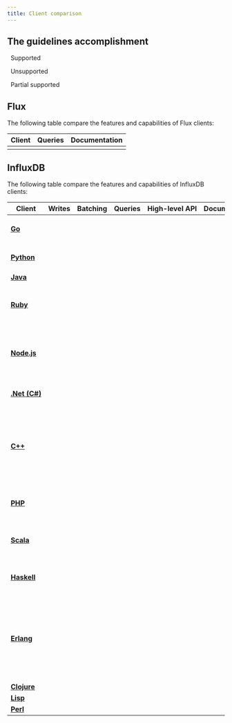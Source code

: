 ```yaml
---
title: Client comparison
--- 
```


## The guidelines accomplishment

<span class="icon checkmark" style="color:#32B08C;"></span> &nbsp; Supported

<span class="icon cross" style="color:#BF3D5E;"></span> &nbsp; Unsupported 

<span class="icon warning" style="color:#C9D0FF;"></span> &nbsp; Partial supported 


## Flux

The following table compare the features and capabilities of Flux clients:

| Client                                                                | Queries   | Documentation     |
|-----------------------------------------------------------------------|-----------|-------------------|
|                                                                       |           |                   |


## InfluxDB

The following table compare the features and capabilities of InfluxDB clients:


<table>
    <thead>
        <tr>
            <th>Client</th>
            <th>Writes</th>
            <th>Batching</th>
            <th>Queries</th>
            <th style="white-space: nowrap;">High-level API</th>
            <th>Documentation</th>
            <th>Notes</th>
        </tr>
    </thead>
    <tbody>
        <tr>
            <td><strong><a href="https://github.com/influxdata/influxdb/tree/master/client" target="_blank">Go</a></strong></td>
            <td><span class="icon checkmark" style="color:#32B08C;"></span></td>
            <td><span class="icon cross" style="color:#BF3D5E;"></span></td>
            <td><span class="icon checkmark" style="color:#32B08C;"></span></td>
            <td><span class="icon cross" style="color:#BF3D5E;"></span></td>
            <td><span class="icon checkmark" style="color:#32B08C;"></span></td>
            <td>Missing: Asynchronous batching.</td>
        </tr>
        <tr>
            <td><strong><a href="https://github.com/influxdb/influxdb-python" target="_blank">Python</a></strong></td>
            <td><span class="icon checkmark" style="color:#32B08C;"></span></td>
            <td><span class="icon cross" style="color:#BF3D5E;"></span></td>
            <td><span class="icon checkmark" style="color:#32B08C;"></span></td>
            <td><span class="icon checkmark" style="color:#32B08C;"></span></td>
            <td><span class="icon checkmark" style="color:#32B08C;"></span></td>
            <td>Missing: Asynchronous batching.</td>
        </tr>
        <tr>
            <td><strong><a href="https://github.com/influxdata/influxdb-java" target="_blank">Java</a></strong></td>
            <td><span class="icon checkmark" style="color:#32B08C;"></span></td>
            <td><span class="icon checkmark" style="color:#32B08C;"></span></td>
            <td><span class="icon checkmark" style="color:#32B08C;"></span></td>
            <td><span class="icon checkmark" style="color:#32B08C;"></span></td>
            <td><span class="icon checkmark" style="color:#32B08C;"></span></td>
            <td></td>
        </tr>
        <tr>
            <td><strong><a href="https://github.com/influxdata/influxdb-ruby" target="_blank">Ruby</a></strong></td>
            <td><span class="icon checkmark" style="color:#32B08C;"></span></td>
            <td><span class="icon warning" style="color:#C9D0FF;"></span></td>
            <td><span class="icon checkmark" style="color:#32B08C;"></span></td>
            <td><span class="icon checkmark" style="color:#32B08C;"></span></td>
            <td><span class="icon checkmark" style="color:#32B08C;"></span></td>
            <td>Missing: <code>Jitter Interval</code> and <code>Retry Interval</code> options for batching.</td>
        </tr>
        <tr>
            <td><strong><a href="https://github.com/node-influx/node-influx" target="_blank">Node.js</a></strong></td>
            <td><span class="icon warning" style="color:#C9D0FF;"></span></td>
            <td><span class="icon cross" style="color:#BF3D5E;"></span></td>
            <td><span class="icon checkmark" style="color:#32B08C;"></span></td>
            <td><span class="icon checkmark" style="color:#32B08C;"></span></td>
            <td><span class="icon checkmark" style="color:#32B08C;"></span></td>
            <td>Missing: Asynchronous batching, <code>consistency</code> option for writting.</td>
        </tr>
        <tr>
            <td><strong><a href="https://github.com/MikaelGRA/InfluxDB.Client" target="_blank">.Net&nbsp;(C#)</a></strong></td>
            <td><span class="icon checkmark" style="color:#32B08C;"></span></td>
            <td><span class="icon cross" style="color:#BF3D5E;"></span></td>
            <td><span class="icon checkmark" style="color:#32B08C;"></span></td>
            <td><span class="icon checkmark" style="color:#32B08C;"></span></td>
            <td><span class="icon checkmark" style="color:#32B08C;"></span></td>
            <td>Missing: Asynchronous batching.</td>
        </tr>
        <tr>
            <td><strong><a href="https://github.com/d-led/influxdb-cpp-rest" target="_blank">C++</a></strong></td>
            <td><span class="icon warning" style="color:#C9D0FF;"></span></td>
            <td><span class="icon cross" style="color:#BF3D5E;"></span></td>
            <td><span class="icon warning" style="color:#C9D0FF;"></span></td>
            <td><span class="icon cross" style="color:#BF3D5E;"></span></td>
            <td><span class="icon checkmark" style="color:#32B08C;"></span></td>
            <td>Missing: <code>consistency, precision, rp</code> options for writting, asynchronous batching, chunked query, High-level API.</td>
        </tr>
        <tr>
            <td><strong><a href="https://github.com/influxdata/influxdb-php" target="_blank">PHP</a></strong></td>
            <td><span class="icon checkmark" style="color:#32B08C;"></span></td>
            <td><span class="icon cross" style="color:#BF3D5E;"></span></td>
            <td><span class="icon warning" style="color:#C9D0FF;"></span></td>
            <td><span class="icon checkmark" style="color:#32B08C;"></span></td>
            <td><span class="icon checkmark" style="color:#32B08C;"></span></td>
            <td>Missing: Asynchronous batching, chunked query.</td>
        </tr>
        <tr>
            <td><strong><a href="https://github.com/paulgoldbaum/scala-influxdb-client" target="_blank">Scala</a></strong></td>
            <td><span class="icon checkmark" style="color:#32B08C;"></span></td>
            <td><span class="icon cross" style="color:#BF3D5E;"></span></td>
            <td><span class="icon warning" style="color:#C9D0FF;"></span></td>
            <td><span class="icon checkmark" style="color:#32B08C;"></span></td>
            <td><span class="icon checkmark" style="color:#32B08C;"></span></td>
            <td>Missing: Asynchronous batching, chunked query.</td>
        </tr>
        <tr>
            <td><strong><a href="https://github.com/maoe/influxdb-haskell" target="_blank">Haskell</a></strong></td>
            <td><span class="icon checkmark" style="color:#32B08C;"></span></td>
            <td><span class="icon cross" style="color:#BF3D5E;"></span></td>
            <td><span class="icon checkmark" style="color:#32B08C;"></span></td>
            <td><span class="icon cross" style="color:#BF3D5E;"></span></td>
            <td><span class="icon checkmark" style="color:#32B08C;"></span></td>
            <td>Missing: Asynchronous batching, High-level API.</td>
        </tr>
        <tr>
            <td><strong><a href="https://github.com/gossiperl/erflux" target="_blank">Erlang</a></strong></td>
            <td><span class="icon warning" style="color:#C9D0FF;"></span></td>
            <td><span class="icon cross" style="color:#BF3D5E;"></span></td>
            <td><span class="icon warning" style="color:#C9D0FF;"></span></td>
            <td><span class="icon warning" style="color:#C9D0FF;"></span></td>
            <td><span class="icon warning" style="color:#C9D0FF;"></span></td>
            <td>Missing: <code>consistency, precision, rp</code> options for writting, asynchronous batching, chunked query, High-level API, Documentation.</td>
        </tr>
        <tr>
            <td><strong><a href="https://github.com/olauzon/capacitor" target="_blank">Clojure</a></strong></td>
            <td><span class="icon warning" style="color:#C9D0FF;"></span></td>
            <td><span class="icon cross" style="color:#BF3D5E;"></span></td>
            <td><span class="icon warning" style="color:#C9D0FF;"></span></td>
            <td><span class="icon checkmark" style="color:#32B08C;"></span></td>
            <td><span class="icon checkmark" style="color:#32B08C;"></span></td>
            <td></td>
        </tr>
        <tr>
            <td><strong><a href="https://github.com/mmaul/cl-influxdb" target="_blank">Lisp</a></strong></td>
            <td><span class="icon warning" style="color:#C9D0FF;"></span></td>
            <td><span class="icon cross" style="color:#BF3D5E;"></span></td>
            <td><span class="icon warning" style="color:#C9D0FF;"></span></td>
            <td><span class="icon warning" style="color:#C9D0FF;"></span></td>
            <td><span class="icon warning" style="color:#C9D0FF;"></span></td>
            <td></td>
        </tr>
        <tr>
            <td><strong><a href="https://github.com/hirose31/p5-InfluxDB" target="_blank">Perl</a></strong></td>
            <td><span class="icon warning" style="color:#C9D0FF;"></span></td>
            <td><span class="icon cross" style="color:#BF3D5E;"></span></td>
            <td><span class="icon warning" style="color:#C9D0FF;"></span></td>
            <td><span class="icon warning" style="color:#C9D0FF;"></span></td>
            <td><span class="icon warning" style="color:#C9D0FF;"></span></td>
            <td></td>
        </tr>
    </tbody>
</table>
